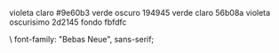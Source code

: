 violeta claro #9e60b3
verde oscuro 194945
verde claro 56b08a
violeta oscurisimo 2d2145
fondo fbfdfc

\\ font-family: "Bebas Neue", sans-serif;